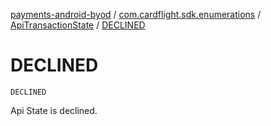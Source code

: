 [payments-android-byod](../../index.md) / [com.cardflight.sdk.enumerations](../index.md) / [ApiTransactionState](index.md) / [DECLINED](./-d-e-c-l-i-n-e-d.md)

# DECLINED

`DECLINED`

Api State is declined.

